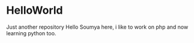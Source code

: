 # HelloWorld
Just another repository
 Hello Soumya here, i like to work on php and now learning python too.
